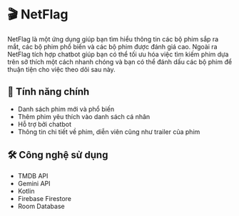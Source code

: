 # 🎬 NetFlag

NetFlag là một ứng dụng giúp bạn tìm hiểu thông tin các bộ phim sắp ra mắt, các bộ phim phổ biến và các bộ phim được đánh giá cao. Ngoài ra NetFlag tích hợp chatbot giúp bạn có thể tối ưu hóa việc tìm kiếm phim dựa trên sở thích một cách nhanh chóng và bạn có thể đánh dấu các bộ phim để thuận tiện cho việc theo dõi sau này.

## 🚀 Tính năng chính

- Danh sách phim mới và phổ biến
- Thêm phim yêu thích vào danh sách cá nhân
- Hỗ trợ bởi chatbot
- Thông tin chi tiết về phim, diễn viên cũng như trailer của phim

## 🛠️ Công nghệ sử dụng
- TMDB API
- Gemini API
- Kotlin
- Firebase Firestore
- Room Database
